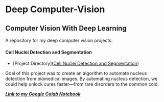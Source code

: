 # Deep Computer-Vision

## Computer Vision With Deep Learning

A repository for my deep computer vision projects.

#### Cell Nuclei Detection and Segmentation
* [Project Directory]([Cell Nuclei Detection and Segmentation](https://github.com/TheCaffeineDev/Deep-Computer-Vision/tree/master/Nuclei%20Segmentation%20Detection))

Goal of this project was to create an algorithm to automate nucleus detection from biomedical images. By automating nucleus detection, we could help unlock cures faster—from rare disorders to the common cold.

***[Link to my Google Colab Notebook](https://colab.research.google.com/drive/1rrH_ExLT5DbFC5CIneNN5k0ivECDKn34)***
